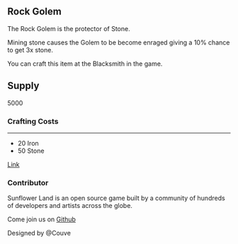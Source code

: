## Rock Golem

The Rock Golem is the protector of Stone.

Mining stone causes the Golem to be become enraged giving a 10% chance to get 3x stone.

You can craft this item at the Blacksmith in the game.

## Supply

5000

### Crafting Costs

---

- 20 Iron
- 50 Stone

[Link](https://docs.sunflower-land.com/crafting-guide)

### Contributor

Sunflower Land is an open source game built by a community of hundreds of developers and artists across the globe.

Come join us on [Github](https://github.com/sunflower-land/sunflower-land)

Designed by @Couve
